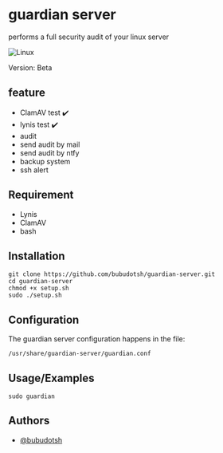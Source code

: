 
# guardian server

performs a full security audit of your linux server

![Linux](https://svgshare.com/i/Zhy.svg)

Version: Beta



## feature

- ClamAV test :heavy_check_mark:
- lynis test :heavy_check_mark:
- audit 
- send audit by mail
- send audit by ntfy
- backup system 
- ssh alert 
## Requirement

- Lynis
- ClamAV
- bash
## Installation

```
git clone https://github.com/bubudotsh/guardian-server.git
cd guardian-server
chmod +x setup.sh
sudo ./setup.sh
```
## Configuration

The guardian server configuration happens in the file: 

```/usr/share/guardian-server/guardian.conf```
## Usage/Examples

```
sudo guardian 
```


## Authors

- [@bubudotsh](https://github.com/bubudotsh)

